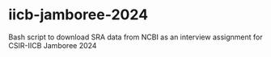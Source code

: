 # iicb-jamboree-2024
Bash script to download SRA data from NCBI as an interview assignment for CSIR-IICB Jamboree 2024
